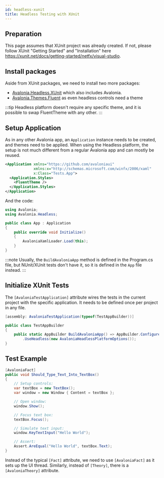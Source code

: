```yaml
---
id: headless-xunit
title: Headless Testing with XUnit
---
```


## Preparation 

This page assumes that XUnit project was already created.
If not, please follow XUnit "Getting Started" and "Installation" here https://xunit.net/docs/getting-started/netfx/visual-studio.

## Install packages

Aside from XUnit packages, we need to install two more packages:
- [Avalonia.Headless.XUnit](https://www.nuget.org/packages/Avalonia.Headless.XUnit) which also includes Avalonia.
- [Avalonia.Themes.Fluent](https://www.nuget.org/packages/Avalonia.Themes.Fluent) as even headless controls need a theme

:::tip
Headless platform doesn't require any specific theme, and it is possible to swap FluentTheme with any other.
:::

## Setup Application 
As in any other Avalonia app, an `Application` instance needs to be created, and themes need to be applied. When using the Headless platform, the setup is not much different from a regular Avalonia app and can mostly be reused.

```xml title=App.axaml
<Application xmlns="https://github.com/avaloniaui"
             xmlns:x="http://schemas.microsoft.com/winfx/2006/xaml"
             x:Class="Tests.App">
  <Application.Styles>
    <FluentTheme />
  </Application.Styles>
</Application>
```

And the code:

```csharp title=App.axaml.cs
using Avalonia;
using Avalonia.Headless;

public class App : Application
{
    public override void Initialize()
    {
        AvaloniaXamlLoader.Load(this);
    }
}
```

:::note
Usually, the `BuildAvaloniaApp` method is defined in the Program.cs file, but NUnit/XUnit tests don't have it, so it is defined in the `App` file instead.
:::

## Initialize XUnit Tests

The `[AvaloniaTestApplication]` attribute wires the tests in the current project with the specific application. It needs to be defined once per project in any file.

```csharp
[assembly: AvaloniaTestApplication(typeof(TestAppBuilder))]

public class TestAppBuilder
{
    public static AppBuilder BuildAvaloniaApp() => AppBuilder.Configure<App>()
        .UseHeadless(new AvaloniaHeadlessPlatformOptions());
}
```

## Test Example

```csharp
[AvaloniaFact]
public void Should_Type_Text_Into_TextBox()
{
    // Setup controls:
    var textBox = new TextBox();
    var window = new Window { Content = textBox };

    // Open window:
    window.Show();

    // Focus text box:
    textBox.Focus();

    // Simulate text input:
    window.KeyTextInput("Hello World");

    // Assert:
    Assert.AreEqual("Hello World", textBox.Text);
}
```

Instead of the typical `[Fact]` attribute, we need to use `[AvaloniaFact]` as it sets up the UI thread. Similarly, instead of `[Theory]`, there is a `[AvaloniaTheory]` attribute.
